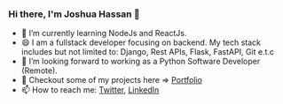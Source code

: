 ### Hi there, I'm Joshua Hassan 👋

* 🌱 I’m currently learning NodeJs and ReactJs.
* 😄 I am a fullstack developer focusing on backend. My tech stack includes but not limited to:  Django, Rest APIs, Flask, FastAPI, Git e.t.c
* 👯 I’m looking forward to working as a Python Software Developer (Remote).
* 🔭 Checkout some of my projects here => [Portfolio](https://www.santech.studio/)
* 📫 How to reach me: [Twitter](https://twitter.com/cut3josh),  [LinkedIn](https://www.linkedin.com/in/joshua-hassan-01b443179/)

<!--
**ezechuka/ezechuka** is a ✨ _special_ ✨ repository because its `README.md` (this file) appears on your GitHub profile.

Here are some ideas to get you started:

🔭 I’m currently working on ...
- 🌱 I’m currently learning ...
- 
- 🤔 I’m looking for help with ...
- 💬 Ask me about ...
- 
- 😄 Pronouns: ...
- ⚡ Fun fact: ...
-->
